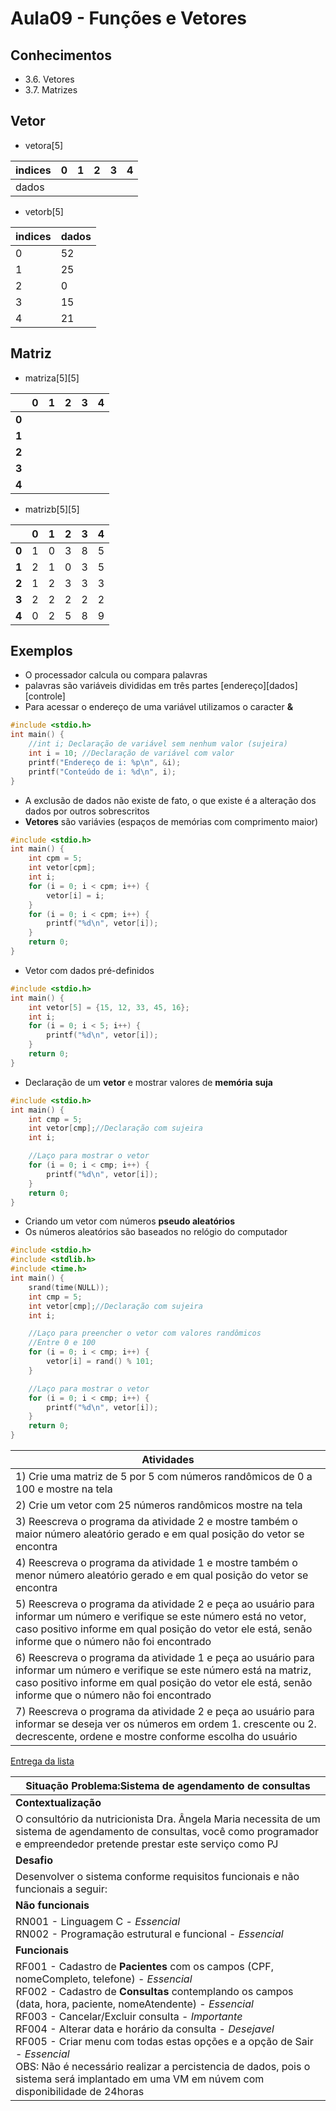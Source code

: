 # Aula09 - Funções e Vetores

## Conhecimentos
- 3.6. Vetores
- 3.7. Matrizes

## Vetor
- vetora[5]

|indices|0|1|2|3|4|
|-|-|-|-|-|-|
|dados|||||

- vetorb[5]

|indices|dados|
|-|-|
|0|52|
|1|25|
|2|0|
|3|15|
|4|21|

## Matriz
- matriza[5][5]

||0|1|2|3|4|
|-|-|-|-|-|-|
|**0**||||||
|**1**||||||
|**2**||||||
|**3**||||||
|**4**||||||

- matrizb[5][5]

||0|1|2|3|4|
|-|-|-|-|-|-|
|**0**|1|0|3|8|5|
|**1**|2|1|0|3|5|
|**2**|1|2|3|3|3|
|**3**|2|2|2|2|2|
|**4**|0|2|5|8|9|


## Exemplos
- O processador calcula ou compara palavras
- palavras são variáveis divididas em três partes [endereço][dados][controle]
- Para acessar o endereço de uma variável utilizamos o caracter **&**
```c
#include <stdio.h>
int main() {
    //int i; Declaração de variável sem nenhum valor (sujeira)
    int i = 10; //Declaração de variável com valor
    printf("Endereço de i: %p\n", &i);
    printf("Conteúdo de i: %d\n", i);
}
```
- A exclusão de dados não existe de fato, o que existe é a alteração dos dados por outros sobrescritos
- **Vetores** são variávies (espaços de memórias com comprimento maior)
```c
#include <stdio.h>
int main() {
    int cpm = 5;
    int vetor[cpm];
    int i;
    for (i = 0; i < cpm; i++) {
        vetor[i] = i;
    }
    for (i = 0; i < cpm; i++) {
        printf("%d\n", vetor[i]);
    }
    return 0;
}
```
- Vetor com dados pré-definidos
```c
#include <stdio.h>
int main() {
    int vetor[5] = {15, 12, 33, 45, 16};
    int i;
    for (i = 0; i < 5; i++) {
        printf("%d\n", vetor[i]);
    }
    return 0;
}
```
- Declaração de um **vetor** e mostrar valores de **memória** **suja**
```c
#include <stdio.h>
int main() {
    int cmp = 5;
    int vetor[cmp];//Declaração com sujeira
    int i;

    //Laço para mostrar o vetor
    for (i = 0; i < cmp; i++) {
        printf("%d\n", vetor[i]);
    }
    return 0;
}
```
- Criando um vetor com números **pseudo aleatórios**
- Os números aleatórios são baseados no relógio do computador
```c
#include <stdio.h>
#include <stdlib.h>
#include <time.h>
int main() {
    srand(time(NULL));
    int cmp = 5;
    int vetor[cmp];//Declaração com sujeira
    int i;

    //Laço para preencher o vetor com valores randômicos
    //Entre 0 e 100
    for (i = 0; i < cmp; i++) {
        vetor[i] = rand() % 101;
    }

    //Laço para mostrar o vetor
    for (i = 0; i < cmp; i++) {
        printf("%d\n", vetor[i]);
    }
    return 0;
}
```
|Atividades|
|-|
|1) Crie uma matriz de 5 por 5 com números randômicos de 0 a 100 e mostre na tela|
|2) Crie um vetor com 25 números randômicos mostre na tela|
|3) Reescreva o programa da atividade 2 e mostre também o maior número aleatório gerado e em qual posição do vetor se encontra|
|4) Reescreva o programa da atividade 1 e mostre também o menor número aleatório gerado e em qual posição do vetor se encontra|
|5) Reescreva o programa da atividade 2 e peça ao usuário para informar um número e verifique se este número está no vetor, caso positivo informe em qual posição do vetor ele está, senão informe que o número não foi encontrado|
|6) Reescreva o programa da atividade 1 e peça ao usuário para informar um número e verifique se este número está na matriz, caso positivo informe em qual posição do vetor ele está, senão informe que o número não foi encontrado|
|7) Reescreva o programa da atividade 2 e peça ao usuário para informar se deseja ver os números em ordem 1. crescente ou 2. decrescente, ordene e mostre conforme escolha do usuário|
[Entrega da lista](https://docs.google.com/forms/d/e/1FAIpQLSf4bDZgKjgHqBaAjyYos6w601bhSi8pHig-zHGfC8StZ70XMA/viewform?usp=sf_link)

|Situação Problema:Sistema de agendamento de consultas|
|-|
|**Contextualização**|
|O consultório da nutricionista Dra. Ângela Maria necessita de um sistema de agendamento de consultas, você como programador e empreendedor pretende prestar este serviço como PJ|
|**Desafio**|
|Desenvolver o sistema conforme requisitos funcionais e não funcionais a seguir:|
|**Não funcionais**|
|RN001 - Linguagem C - _Essencial_<br>RN002 - Programação estrutural e funcional - _Essencial_|
|**Funcionais**|
|RF001 - Cadastro de **Pacientes** com os campos (CPF, nomeCompleto, telefone) - _Essencial_<br>RF002 - Cadastro de **Consultas** contemplando os campos (data, hora, paciente, nomeAtendente) - _Essencial_<br> RF003 - Cancelar/Excluir consulta - _Importante_ <br> RF004 - Alterar data e horário da consulta - _Desejavel_ <br> RF005 - Criar menu com todas estas opções e a opção de Sair - _Essencial_ <br>OBS: Não é necessário realizar a percistencia de dados, pois o sistema será implantado em uma VM em núvem com disponibilidade de 24horas|